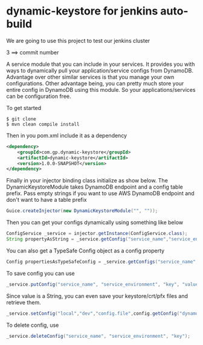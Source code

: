 dynamic-keystore for jenkins auto-build
=======================================

We are going to use this project to test our jenkins cluster

3 ==> commit number

A service module that you can include in your services. It provides you with ways to dynamically pull your application/service configs from DynamoDB. Advantage over other similar services is that you manage your own configurations. Other advantage being, you can pretty much store your entire config in DynamoDB using this module. So your applications/services can be configuration free.

To get started

```
$ git clone
$ mvn clean compile install
```

Then in you pom.xml include it as a dependency

```xml
<dependency>
	<groupId>com.gp.dynamic-keystore</groupId>
    <artifactId>dynamic-keystore</artifactId>
    <version>1.0.0-SNAPSHOT</version>
</dependency>
```

Finally in your injector binding class initialize as show below. The DynamicKeystoreModule takes DynamoDB endpoint and a config table prefix. Pass empty strings if you want to use AWS DynamoDB endpoint and don't want to have a table prefix

```java
Guice.createInjector(new DynamicKeystoreModule("", ""));
```

Then you can get your configs dynamically using something like below

```java
ConfigService _service = injector.getInstance(ConfigService.class);
String propertyAsString = _service.getConfig("service_name","service_environment", "key").get();
```

You can also get a TypeSafe Config object as a config property

```java
Config propertiesAsTypeSafeConfig = _service.getConfigs("service_name", "service_environment").get();
```

To save config you can use

```java
_service.putConfig("service_name", "service_environment", "key", "value");
```

Since value is a String, you can even save your keystore/crt/pfx files and retrieve them.

```java
_service.setConfig("local","dev","config.file",config.getConfig("dynamo").toString());
```

To delete config, use

```java
_service.deleteConfig("service_name", "service_environment", "key");
```

